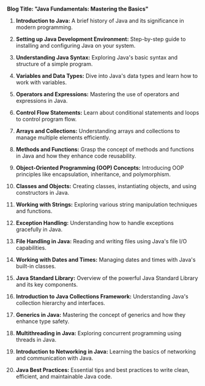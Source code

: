 **Blog Title: "Java Fundamentals: Mastering the Basics"**

1. **Introduction to Java:** A brief history of Java and its significance in modern programming.

2. **Setting up Java Development Environment:** Step-by-step guide to installing and configuring Java on your system.

3. **Understanding Java Syntax:** Exploring Java's basic syntax and structure of a simple program.

4. **Variables and Data Types:** Dive into Java's data types and learn how to work with variables.

5. **Operators and Expressions:** Mastering the use of operators and expressions in Java.

6. **Control Flow Statements:** Learn about conditional statements and loops to control program flow.

7. **Arrays and Collections:** Understanding arrays and collections to manage multiple elements efficiently.

8. **Methods and Functions:** Grasp the concept of methods and functions in Java and how they enhance code reusability.

9. **Object-Oriented Programming (OOP) Concepts:** Introducing OOP principles like encapsulation, inheritance, and polymorphism.

10. **Classes and Objects:** Creating classes, instantiating objects, and using constructors in Java.

11. **Working with Strings:** Exploring various string manipulation techniques and functions.

12. **Exception Handling:** Understanding how to handle exceptions gracefully in Java.

13. **File Handling in Java:** Reading and writing files using Java's file I/O capabilities.

14. **Working with Dates and Times:** Managing dates and times with Java's built-in classes.

15. **Java Standard Library:** Overview of the powerful Java Standard Library and its key components.

16. **Introduction to Java Collections Framework:** Understanding Java's collection hierarchy and interfaces.

17. **Generics in Java:** Mastering the concept of generics and how they enhance type safety.

18. **Multithreading in Java:** Exploring concurrent programming using threads in Java.

19. **Introduction to Networking in Java:** Learning the basics of networking and communication with Java.

20. **Java Best Practices:** Essential tips and best practices to write clean, efficient, and maintainable Java code.